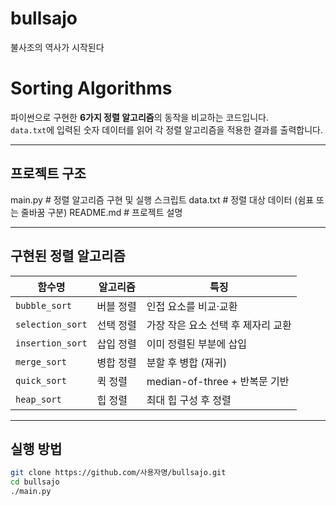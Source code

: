 # bullsajo
불사조의 역사가 시작된다

# Sorting Algorithms

파이썬으로 구현한 **6가지 정렬 알고리즘**의 동작을 비교하는 코드입니다.  
`data.txt`에 입력된 숫자 데이터를 읽어 각 정렬 알고리즘을 적용한 결과를 출력합니다.

---

##  프로젝트 구조

 main.py # 정렬 알고리즘 구현 및 실행 스크립트
 data.txt # 정렬 대상 데이터 (쉼표 또는 줄바꿈 구분)
 README.md # 프로젝트 설명


---

##  구현된 정렬 알고리즘
| 함수명            | 알고리즘     | 특징 |
|------------------|-------------|------|
| `bubble_sort`    | 버블 정렬   | 인접 요소를 비교·교환 |
| `selection_sort` | 선택 정렬   | 가장 작은 요소 선택 후 제자리 교환 |
| `insertion_sort` | 삽입 정렬   | 이미 정렬된 부분에 삽입 |
| `merge_sort`     | 병합 정렬   | 분할 후 병합 (재귀) |
| `quick_sort`     | 퀵 정렬     | median-of-three + 반복문 기반 |
| `heap_sort`      | 힙 정렬     | 최대 힙 구성 후 정렬 |

---

##  실행 방법

```bash
git clone https://github.com/사용자명/bullsajo.git
cd bullsajo
./main.py
